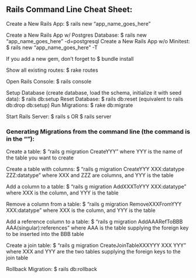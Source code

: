 ## Rails Command Line Cheat Sheet:

Create a New Rails App: $ rails new “app_name_goes_here”

Create a New Rails App w/ Postgres Database: $ rails new “app_name_goes_here” -d=postgresql
Create a New Rails App w/o Minitest: $ rails new “app_name_goes_here” -T

If you add a new gem, don’t forget to $ bundle install

Show all existing routes: $ rake routes

Open Rails Console: $ rails console

Setup Database (create database, load the schema, initialize it with seed data): $ rails db:setup
Reset Database: $ rails db:reset (equivalent to rails db:drop db:setup)
Run Migrations: $ rake db:migrate

Start Rails Server: $ rails s OR $ rails server

### Generating Migrations from the command line (the command is in the “”):
Create a table: $ “rails g migration CreateYYY” where YYY is the name of the table you want to create

Create a table with columns: $ “rails g migration CreateYYY XXX:datatype ZZZ:datatype” where XXX and ZZZ are columns, and YYY is the table

Add a column to a table: $ “rails g migration AddXXXToYYY XXX:datatype” where XXX is the column, and YYY is the table

Remove a column from a table: $ “rails g migration RemoveXXXFromYYY XXX:datatype” where XXX is the column, and YYY is the table

Add a reference column to a table: $ “rails g migration AddAAARefToBBB AAA(singular):references” where AAA is the table supplying the foreign key to be inserted into the BBB table

Create a join table: $ “rails g migration CreateJoinTableXXXYYY XXX YYY” where XXX and YYY are the two tables supplying the foreign keys to the join table

Rollback Migration: $ rails db:rollback
